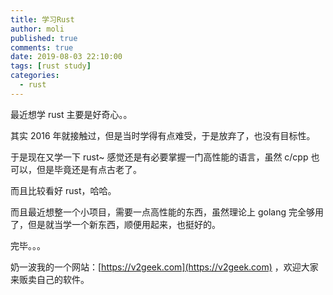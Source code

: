 ```yaml
---
title: 学习Rust
author: moli
published: true
comments: true
date: 2019-08-03 22:10:00
tags: [rust study]
categories:
  - rust
---
```


最近想学 rust 主要是好奇心。。

其实 2016 年就接触过，但是当时学得有点难受，于是放弃了，也没有目标性。

于是现在又学一下 rust~ 感觉还是有必要掌握一门高性能的语言，虽然 c/cpp 也可以，但是毕竟还是有点古老了。

而且比较看好 rust，哈哈。

而且最近想整一个小项目，需要一点高性能的东西，虽然理论上 golang 完全够用了，但是就当学一个新东西，顺便用起来，也挺好的。

完毕。。。

奶一波我的一个网站：[https://v2geek.com](https://v2geek.com) ，欢迎大家来贩卖自己的软件。
